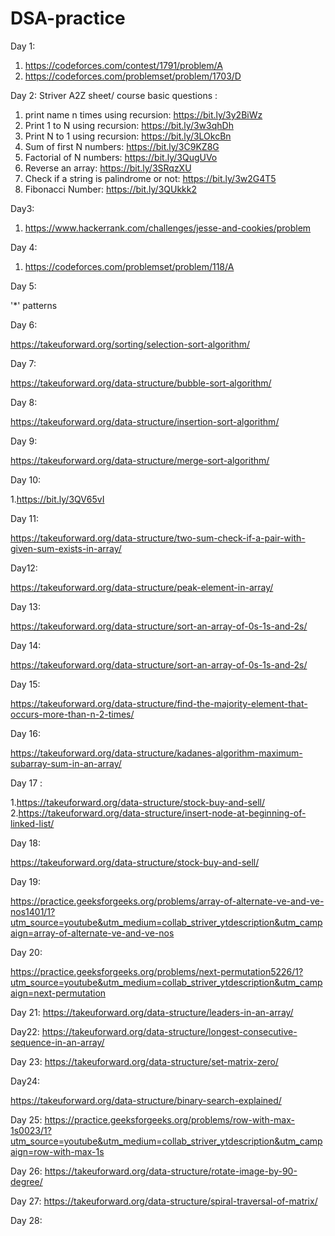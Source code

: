 # DSA-practice
Day 1: 
1. https://codeforces.com/contest/1791/problem/A
2. https://codeforces.com/problemset/problem/1703/D

Day 2:
Striver A2Z sheet/ course basic questions :
1. print name n times using recursion: https://bit.ly/3y2BiWz
2. Print 1 to N using recursion: https://bit.ly/3w3qhDh
3. Print N to 1 using recursion: https://bit.ly/3LOkcBn
4. Sum of first N numbers: https://bit.ly/3C9KZ8G
5. Factorial of N numbers: https://bit.ly/3QugUVo
6. Reverse an array: https://bit.ly/3SRqzXU
7. Check if a string is palindrome or not: https://bit.ly/3w2G4T5
8. Fibonacci Number: https://bit.ly/3QUkkk2

Day3:
1. https://www.hackerrank.com/challenges/jesse-and-cookies/problem

Day 4:
1. https://codeforces.com/problemset/problem/118/A

Day 5:

'*' patterns

Day 6:

https://takeuforward.org/sorting/selection-sort-algorithm/

Day 7:

https://takeuforward.org/data-structure/bubble-sort-algorithm/

Day 8:

https://takeuforward.org/data-structure/insertion-sort-algorithm/

Day 9:

https://takeuforward.org/data-structure/merge-sort-algorithm/

Day 10:

1.https://bit.ly/3QV65vI

Day 11:

https://takeuforward.org/data-structure/two-sum-check-if-a-pair-with-given-sum-exists-in-array/

Day12:

https://takeuforward.org/data-structure/peak-element-in-array/

Day 13:

https://takeuforward.org/data-structure/sort-an-array-of-0s-1s-and-2s/

Day 14:

https://takeuforward.org/data-structure/sort-an-array-of-0s-1s-and-2s/

Day 15:

https://takeuforward.org/data-structure/find-the-majority-element-that-occurs-more-than-n-2-times/

Day 16:

https://takeuforward.org/data-structure/kadanes-algorithm-maximum-subarray-sum-in-an-array/

Day 17 :

1.https://takeuforward.org/data-structure/stock-buy-and-sell/
2.https://takeuforward.org/data-structure/insert-node-at-beginning-of-linked-list/

Day 18:

https://takeuforward.org/data-structure/stock-buy-and-sell/

Day 19:

https://practice.geeksforgeeks.org/problems/array-of-alternate-ve-and-ve-nos1401/1?utm_source=youtube&utm_medium=collab_striver_ytdescription&utm_campaign=array-of-alternate-ve-and-ve-nos

Day 20:

https://practice.geeksforgeeks.org/problems/next-permutation5226/1?utm_source=youtube&utm_medium=collab_striver_ytdescription&utm_campaign=next-permutation


Day 21:
https://takeuforward.org/data-structure/leaders-in-an-array/

Day22:
https://takeuforward.org/data-structure/longest-consecutive-sequence-in-an-array/

Day 23:
https://takeuforward.org/data-structure/set-matrix-zero/

Day24:

https://takeuforward.org/data-structure/binary-search-explained/
 
Day 25:
https://practice.geeksforgeeks.org/problems/row-with-max-1s0023/1?utm_source=youtube&utm_medium=collab_striver_ytdescription&utm_campaign=row-with-max-1s

Day 26:
https://takeuforward.org/data-structure/rotate-image-by-90-degree/
 
Day 27:
https://takeuforward.org/data-structure/spiral-traversal-of-matrix/

Day 28:


